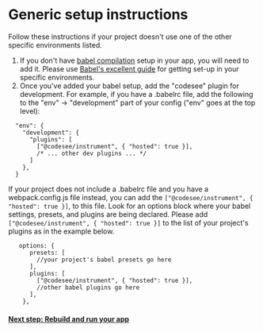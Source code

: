 # Generic setup instructions
Follow these instructions if your project doesn't use one of the other specific environments listed.

1. If you don't have [babel compilation](https://babeljs.io/) setup in your app, you will need to add it. Please use [Babel's excellent guide](https://babeljs.io/setup) for getting set-up in your specific environments.
1. Once you've added your babel setup, add the "codesee" plugin for development. For example, if you have a .babelrc file, add the following to the "env" -> "development" part of your config ("env" goes at the top level):
```
  "env": {
    "development": {
      "plugins": [
        ["@codesee/instrument", { "hosted": true }],
        /* ... other dev plugins ... */
      ]
    },
  }
```
If your project does not include a .babelrc file and you have a webpack.config.js file instead, you can add the `["@codesee/instrument", { "hosted": true }]`, to this file. Look for an options block where your babel settings, presets, and plugins are being declared. Please add `["@codesee/instrument", { "hosted": true }]` to the list of your project's plugins as in the example below.

```
   options: {
      presets: [
        //your project's babel presets go here
      ],
      plugins: [
        ["@codesee/instrument", { "hosted": true }],
        //other babel plugins go here
      ],
    },
```

#### [Next step: Rebuild and run your app](../installation/#step-3-rebuild-and-run-your-app-locally)
